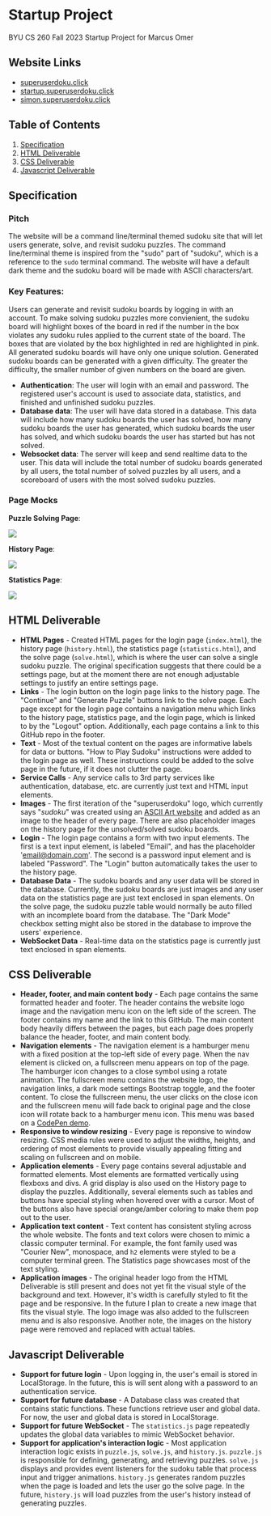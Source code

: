 # Startup Project
BYU CS 260 Fall 2023 Startup Project for Marcus Omer

## Website Links
+ [superuserdoku.click](https://superuserdoku.click)
+ [startup.superuserdoku.click](https://startup.superuserdoku.click)
+ [simon.superuserdoku.click](https://simon.superuserdoku.click)

## Table of Contents
1. [Specification](#specification)
2. [HTML Deliverable](#html-deliverable)
3. [CSS Deliverable](#css-deliverable)
4. [Javascript Deliverable](#javascript-deliverable)

## Specification
### Pitch
The website will be a command line/terminal themed sudoku site that will let users generate, solve, and revisit sudoku puzzles. The command line/terminal theme is inspired from the "sudo" part of "sudoku", which is a reference to the `sudo` terminal command. The website will have a default dark theme and the sudoku board will be made with ASCII characters/art. 

### Key Features:
Users can generate and revisit sudoku boards by logging in with an account. To make solving sudoku puzzles more convienient, the sudoku board will highlight boxes of the board in red if the number in the box violates any sudoku rules applied to the current state of the board. The boxes that are violated by the box highlighted in red are highlighted in pink. All generated sudoku boards will have only one unique solution. Generated sudoku boards can be generated with a given difficulty. The greater the difficulty, the smaller number of given numbers on the board are given.
+ **Authentication**: The user will login with an email and password. The registered user's account is used to associate data, statistics, and finished and unfinished sudoku puzzles.
+ **Database data**: The user will have data stored in a database. This data will include how many sudoku boards the user has solved, how many sudoku boards the user has generated, which sudoku boards the user has solved, and which sudoku boards the user has started but has not solved.
+ **Websocket data**: The server will keep and send realtime data to the user. This data will include the total number of sudoku boards generated by all users, the total number of solved puzzles by all users, and a scoreboard of users with the most solved sudoku puzzles.

### Page Mocks
**Puzzle Solving Page**:

![](Sudoku_Solve_Page_Mock.png)

**History Page**:

![](Sudoku_History_Page_Mock.png)

**Statistics Page**:

![](Sudoku_Statistics_Page_Mock.png)



## HTML Deliverable
+ **HTML Pages** - Created HTML pages for the login page (`index.html`), the history page (`history.html`), the statistics page (`statistics.html`), and the solve page (`solve.html`), which is where the user can solve a single sudoku puzzle. The original specification suggests that there could be a settings page, but at the moment there are not enough adjustable settings to justify an entire settings page.
+ **Links** - The login button on the login page links to the history page. The "Continue" and "Generate Puzzle" buttons link to the solve page. Each page except for the login page contains a navigation menu which links to the history page, statistics page, and the login page, which is linked to by the "Logout" option. Additionally, each page contains a link to this GitHub repo in the footer.
+ **Text** - Most of the textual content on the pages are informative labels for data or buttons. "How to Play Sudoku" instructions were added to the login page as well. These instructions could be added to the solve page in the future, if it does not clutter the page.
+ **Service Calls** - Any service calls to 3rd party services like authentication, database, etc. are currently just text and HTML input elements.
+ **Images** - The first iteration of the "superuserdoku" logo, which currently says "*sudoku*" was created using an [ASCII Art website](https://www.asciiart.eu/text-to-ascii-art) and added as an image to the header of every page. There are also placeholder images on the history page for the unsolved/solved sudoku boards.
+ **Login** - The login page contains a form with two input elements. The first is a text input element, is labeled "Email", and has the placeholder 'email@domain.com'. The second is a password input element and is labeled "Password". The "Login" button automatically takes the user to the history page.
+ **Database Data** - The sudoku boards and any user data will be stored in the database. Currently, the sudoku boards are just images and any user data on the statistics page are just text enclosed in span elements. On the solve page, the sudoku puzzle table would normally be auto filled with an incomplete board from the database. The "Dark Mode" checkbox setting might also be stored in the database to improve the users' experience.
+ **WebSocket Data** - Real-time data on the statistics page is currently just text enclosed in span elements.


## CSS Deliverable
+ **Header, footer, and main content body** - Each page contains the same formatted header and footer. The header contains the website logo image and the navigation menu icon on the left side of the screen. The footer contains my name and the link to this GitHub. The main content body heavily differs between the pages, but each page does properly balance the header, footer, and main content body.
+ **Navigation elements** - The navigation element is a hamburger menu with a fixed position at the top-left side of every page. When the nav element is clicked on, a fullscreen menu appears on top of the page. The hamburger icon changes to a close symbol using a rotate animation. The fullscreen menu contains the website logo, the navigation links, a dark mode settings Bootstrap toggle, and the footer content. To close the fullscreen menu, the user clicks on the close icon and the fullscreen menu will fade back to original page and the close icon will rotate back to a hamburger menu icon. This menu was based on a [CodePen demo](https://codepen.io/brenden/pen/VLjKMQ).
+ **Responsive to window resizing** - Every page is reponsive to window resizing. CSS media rules were used to adjust the widths, heights, and ordering of most elements to provide visually appealing fitting and scaling on fullscreen and on mobile.
+ **Application elements** - Every page contains several adjustable and formatted elements. Most elements are formatted vertically using flexboxs and divs. A grid display is also used on the History page to display the puzzles. Additionally, several elements such as tables and buttons have special styling when hovered over with a cursor. Most of the buttons also have special orange/amber coloring to make them pop out to the user.
+ **Application text content** - Text content has consistent styling across the whole website. The fonts and text colors were chosen to mimic a classic computer terminal. For example, the font family used was "Courier New", monospace, and `h2` elements were styled to be a computer terminal green. The Statistics page showcases most of the text styling.
+ **Application images** - The original header logo from the HTML Deliverable is still present and does not yet fit the visual style of the background and text. However, it's width is carefully styled to fit the page and be responsive. In the future I plan to create a new image that fits the visual style. The logo image was also added to the fullscreen menu and is also responsive. Another note, the images on the history page were removed and replaced with actual tables.


## Javascript Deliverable
+ **Support for future login** - Upon logging in, the user's email is stored in LocalStorage. In the future, this is will sent along with a password to an authentication service.
+ **Support for future database** - A Database class was created that contains static functions. These functions retrieve user and global data. For now, the user and global data is stored in LocalStorage.
+ **Support for future WebSocket** - The `statistics.js` page repeatedly updates the global data variables to mimic WebSocket behavior.
+ **Support for application's interaction logic** - Most application interaction logic exists in `puzzle.js`, `solve.js`, and `history.js`. `puzzle.js` is responsible for defining, generating, and retrieving puzzles. `solve.js` displays and provides event listeners for the sudoku table that process input and trigger animations. `history.js` generates random puzzles when the page is loaded and lets the user go the solve page. In the future, `history.js` will load puzzles from the user's history instead of generating puzzles.